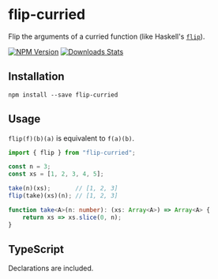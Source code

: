 # flip-curried

Flip the arguments of a curried function (like Haskell's [`flip`](haskell-flip)).

[![NPM Version][shield-npm]][npm-url]
[![Downloads Stats][shield-downloads]][npm-url]


## Installation

```
npm install --save flip-curried
```


## Usage

`flip(f)(b)(a)` is equivalent to `f(a)(b)`.

```typescript
import { flip } from "flip-curried";

const n = 3;
const xs = [1, 2, 3, 4, 5];

take(n)(xs);       // [1, 2, 3]
flip(take)(xs)(n); // [1, 2, 3]

function take<A>(n: number): (xs: Array<A>) => Array<A> {
    return xs => xs.slice(0, n);
}
```


## TypeScript

Declarations are included.


[haskell-flip]: https://hackage.haskell.org/package/base-4.12.0.0/docs/Prelude.html#v:flip

[npm-url]: https://npmjs.org/package/flip-curried
[shield-npm]: https://img.shields.io/npm/v/flip-curried.svg
[shield-downloads]: https://img.shields.io/npm/dm/flip-curried.svg
